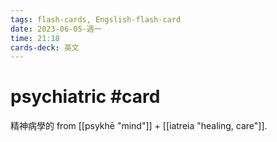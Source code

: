 ```yaml
---
tags: flash-cards, Engslish-flash-card
date: 2023-06-05-週一
time: 21:18
cards-deck: 英文
---
```


# psychiatric #card 
精神病學的
from [[psykhē "mind"]] + [[iatreia "healing, care"]].